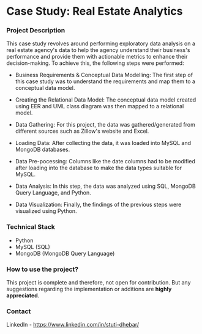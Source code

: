 # Case Study: Real Estate Analytics

### Project Description

This case study revolves around performing exploratory data analysis on a real estate agency's data to help the agency understand their business's performance and provide them with actionable metrics to enhance their decision-making. 
To achieve this, the following steps were performed: 

* Business Requirements & Conceptual Data Modelling: The first step of this case study was to understand the requirements and map them to a conceptual data model.

* Creating the Relational Data Model: The conceptual data model created using EER and UML class diagram was then mapped to a relational model.     

* Data Gathering: For this project, the data was gathered/generated from different sources such as Zillow's website and Excel. 

* Loading Data: After collecting the data, it was loaded into MySQL and MongoDB databases.

* Data Pre-pocessing: Columns like the date columns had to be modified after loading into the database to make the data types suitable for MySQL. 

* Data Analysis: In this step, the data was analyzed using SQL, MongoDB Query Language, and Python. 

* Data Visualization: Finally, the findings of the previous steps were visualized using Python.     

### Technical Stack

* Python 
* MySQL (SQL)  
* MongoDB (MongoDB Query Language)

### How to use the project?

This project is complete and therefore, not open for contribution. But any suggestions regarding the implementation or additions are **highly appreciated**.

### Contact 

LinkedIn - https://www.linkedin.com/in/stuti-dhebar/
